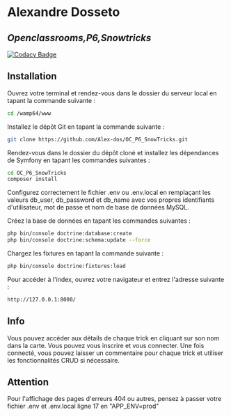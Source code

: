 # Alexandre Dosseto
## _Openclassrooms,P6,Snowtricks_

[![Codacy Badge](https://app.codacy.com/project/badge/Grade/aad529ba4a204a81a1180000a46dd001)](https://app.codacy.com/gh/Alex-dos/OC_P6_SnowTricks/dashboard?utm_source=gh&utm_medium=referral&utm_content=&utm_campaign=Badge_grade)

## Installation

Ouvrez votre terminal et rendez-vous dans le dossier du serveur local en tapant la commande suivante :

```sh
cd /wamp64/www
```

Installez le dépôt Git en tapant la commande suivante :

```sh
git clone https://github.com/Alex-dos/OC_P6_SnowTricks.git
```

Rendez-vous dans le dossier du dépôt cloné et installez les dépendances de Symfony en tapant les commandes suivantes :

```sh
cd OC_P6_SnowTricks
composer install
```

Configurez correctement le fichier .env ou .env.local en remplaçant les valeurs db_user, db_password et db_name avec vos propres identifiants d'utilisateur, mot de passe et nom de base de données MySQL.

Créez la base de données en tapant les commandes suivantes :
```sh
php bin/console doctrine:database:create
php bin/console doctrine:schema:update --force
```

Chargez les fixtures en tapant la commande suivante :
```sh
php bin/console doctrine:fixtures:load
```

Pour accéder à l'index, ouvrez votre navigateur et entrez l'adresse suivante :
```sh
http://127.0.0.1:8000/
```


## Info

Vous pouvez accéder aux détails de chaque trick en cliquant sur son nom dans la carte.
Vous pouvez vous inscrire et vous connecter.
Une fois connecté, vous pouvez laisser un commentaire pour chaque trick et utiliser les fonctionnalités CRUD si nécessaire.

## Attention

Pour l'affichage des pages d'erreurs 404 ou autres, pensez à passer votre fichier .env et .env.local ligne 17 en "APP_ENV=prod"
